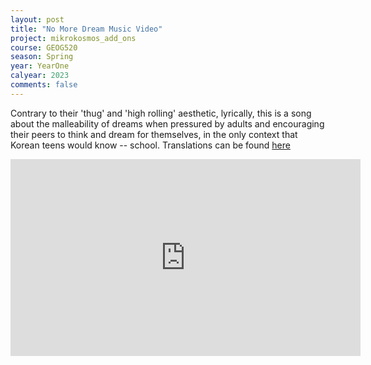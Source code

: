 ```yaml
---
layout: post
title: "No More Dream Music Video"
project: mikrokosmos_add_ons
course: GEOG520
season: Spring
year: YearOne
calyear: 2023
comments: false
---
```


Contrary to their 'thug' and 'high rolling' aesthetic, lyrically, this is a song about the malleability of dreams when pressured by adults and encouraging their peers to think and dream for themselves, in the only context that Korean teens would know -- school. Translations can be found [here](https://genius.com/Genius-english-translations-bts-no-more-dream-english-translation-lyrics)

<iframe width="560" height="315" src="https://www.youtube.com/embed/rBG5L7UsUxA" title="YouTube video player" frameborder="0" allow="accelerometer; autoplay; clipboard-write; encrypted-media; gyroscope; picture-in-picture; web-share" allowfullscreen></iframe>
